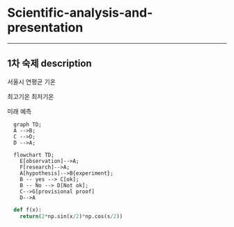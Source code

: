 # Scientific-analysis-and-presentation
--------

## 1차 숙제 description
서울시 연평균 기온

최고기온 최저기온

미래 예측

```mermaid
  graph TD;
  A -->B;
  C -->D;
  D -->A;
```
```mermaid
  flowchart TD;
    E[observation]-->A;
    F[research]-->A;
    A[hypothesis]-->B{experiment};
    B -- yes --> C[ok];
    B -- No --> D[Not ok];
    C-->G[provisional proof]
    D-->A
```
```python
  def f(x):
    return(2*np.sin(x/2)*np.cos(s/2))

```
